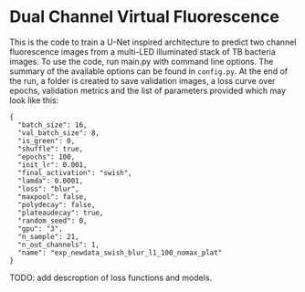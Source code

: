 # Dual Channel Virtual Fluorescence

This is the code to train a U-Net inspired architecture to predict two channel fluorescence images from a multi-LED illuminated stack of TB bacteria images.
To use the code, run main.py with command line options. The summary of the available options can be found in `config.py`. At the end of the run, a folder is
created to save validation images, a loss curve over epochs, validation metrics and the list of parameters provided which may look like this:
```
{
  "batch_size": 16,
  "val_batch_size": 8,
  "is_green": 0,
  "shuffle": true,
  "epochs": 100,
  "init_lr": 0.001,
  "final_activation": "swish",
  "lamda": 0.0001,
  "loss": "blur",
  "maxpool": false,
  "polydecay": false,
  "plateaudecay": true,
  "random_seed": 0,
  "gpu": "3",
  "n_sample": 21,
  "n_out_channels": 1,
  "name": "exp_newdata_swish_blur_l1_100_nomax_plat"
}
```
TODO: add descroption of loss functions and models.